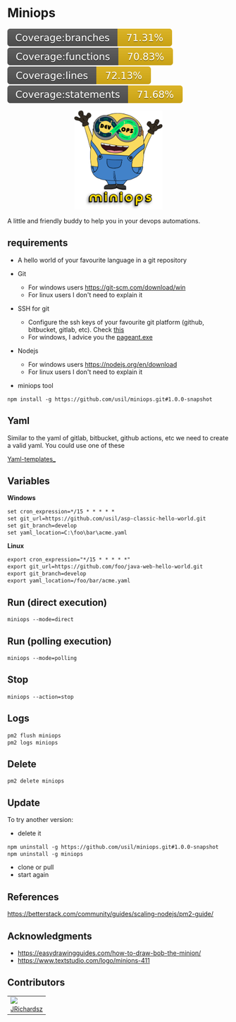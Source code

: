 # Miniops

<p float="left">
  <img src="./coverage/branches.svg">
  <img src="./coverage/functions.svg">
  <img src="./coverage/lines.svg">
  <img src="./coverage/statements.svg">
</p>


<p align="center">
  <img src="./.assets/logo.png" width=200 ></img>
</p>



A little and friendly buddy to help you in your devops automations.

## requirements

- A  hello world  of your favourite language in a git repository

- Git
  - For windows users https://git-scm.com/download/win
  - For linux users I don't need to explain it

- SSH for git
  - Configure the ssh keys of your favourite git platform (github, bitbucket, gitlab, etc). Check [this](https://gist.github.com/jrichardsz/cfed8ee22ac89c04b6e85cb84dd66617)
  - For windows, I advice you the [pageant.exe](https://www.chiark.greenend.org.uk/~sgtatham/putty/latest.html)

- Nodejs
  - For windows users https://nodejs.org/en/download
  - For linux users I don't need to explain it

- miniops tool

```
npm install -g https://github.com/usil/miniops.git#1.0.0-snapshot
```

## Yaml

Similar to the yaml of gitlab, bitbucket, github actions, etc we need to create a valid yaml. You could use one of these

[Yaml-templates_](https://github.com/usil/miniops/wiki/Yaml-templates_)


## Variables

**Windows**

```
set cron_expression=*/15 * * * * *
set git_url=https://github.com/usil/asp-classic-hello-world.git
set git_branch=develop
set yaml_location=C:\foo\bar\acme.yaml
```

**Linux**

```
export cron_expression="*/15 * * * * *"
export git_url=https://github.com/foo/java-web-hello-world.git
export git_branch=develop
export yaml_location=/foo/bar/acme.yaml
```

## Run (direct execution)

```
miniops --mode=direct
```

## Run (polling execution)

```
miniops --mode=polling
```

## Stop

```
miniops --action=stop
```

## Logs

```
pm2 flush miniops
pm2 logs miniops
```

## Delete

```
pm2 delete miniops
```

## Update

To try another version:

- delete it

```
npm uninstall -g https://github.com/usil/miniops.git#1.0.0-snapshot
npm uninstall -g miniops
```

- clone or pull
- start again

## References

https://betterstack.com/community/guides/scaling-nodejs/pm2-guide/


## Acknowledgments

- https://easydrawingguides.com/how-to-draw-bob-the-minion/
- https://www.textstudio.com/logo/minions-411

## Contributors

<table>
  <tbody>    
    <td>
      <img src="https://avatars0.githubusercontent.com/u/3322836?s=460&v=4" width="100px;"/>
      <br />
      <label><a href="http://jrichardsz.github.io/">JRichardsz</a></label>
      <br />
    </td>
  </tbody>
</table>
